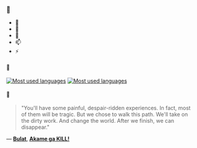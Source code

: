### 👋

- 🔭
- 🌱
- 💬
- 📫
- ⚡

#### 🧏

[![Most used languages](https://github-readme-stats-aynah.vercel.app/api/top-langs/?username=aynh&theme=solarized-dark&langs_count=6&layout=compact&hide_title=true)](https://github.com/anuraghazra/github-readme-stats#gh-dark-mode-only)
[![Most used languages](https://github-readme-stats-aynah.vercel.app/api/top-langs/?username=aynh&theme=solarized-light&langs_count=6&layout=compact&hide_title=true)](https://github.com/anuraghazra/github-readme-stats#gh-light-mode-only)

#### 💬

> "You'll have some painful, despair-ridden experiences. In fact, most of them will be tragic. But we chose to walk this path. We'll take on the dirty work. And change the world. After we finish, we can disappear."

&mdash; [**Bulat**](https://myanimelist.net/character.php?q=Bulat&cat=character), [**Akame ga KILL!**](https://myanimelist.net/search/all?q=Akame%20ga%20KILL!&cat=all)
